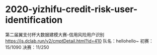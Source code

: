 # 2020-yizhifu-credit-risk-user-identification
第二届翼支付杯大数据建模大赛-信用风险用户识别
https://js.dclab.run/v2/cmptDetail.html?id=410
队名：hellohello~
初赛：15/1090
决赛：11/250
